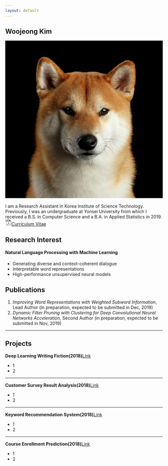 ```yaml
---
layout: default
---
```


## Woojeong Kim

<img class="profile-picture" src="shiba.jpg">

I am a Research Assistant in Korea Institute of Science Technology. Previously, I was an undergraduate at Yonsei University from which I received a B.S. in Computer Science and a B.A. in Applied Statistics in 2019.<br>
[<img class="icon" src="pdf-icon-gray.png" width="20px" height="20px">Curriculum Vitae](CV_Woojeong_Kim.pdf)

## Research Interest

#### Natural Language Processing with Machine Learning
- Generating diverse and context-coherent dialogue
- Interpretable word representations
- High-performance unsupervised neural models

## Publications

1. *Improving Word Representations with Weighted Subword Information*, Lead Author (in preparation, expected to be submitted in Dec, 2019)
2. *Dynamic Filter Pruning with Clustering for Deep Convolutional Neural Networks Acceleration*, Second Author (in preparation, expected to be submitted in Nov, 2019)

---

## Projects
**Deep Learning Writing Fiction(2018)**[Link](/project/fiction.html)
- 1
- 2

---

**Customer Survey Result Analysis(2018)**[Link](/project/customer_survey.html)
- 1
- 2

---

**Keyword Recommendation System(2018)**[Link](/project/keyword_recommendation.html)
- 1
- 2

---

**Course Enrollment Prediction(2018)**[Link](/project/course_enrollment.html)
- 1
- 2
